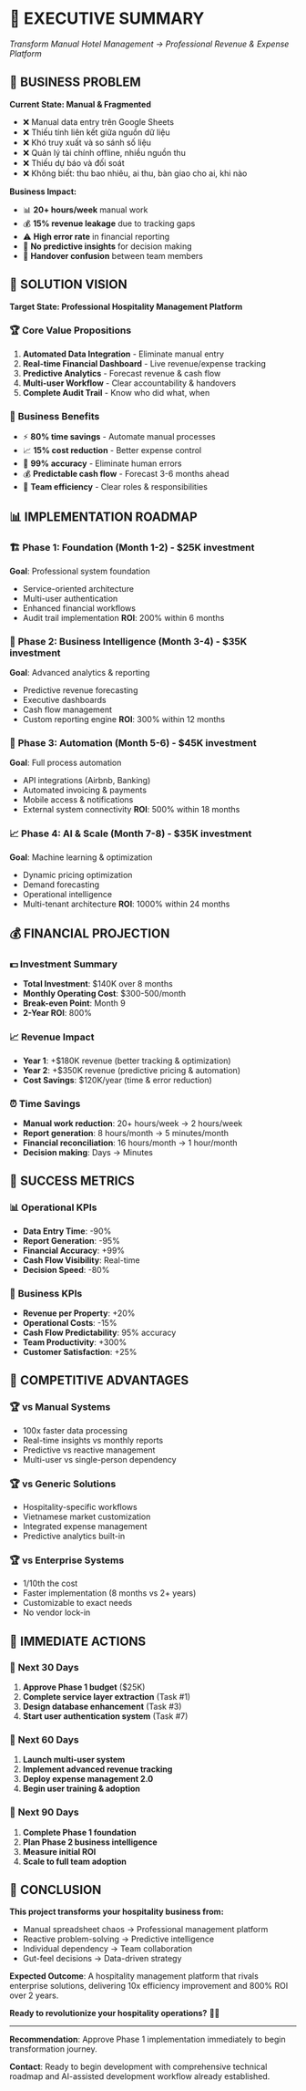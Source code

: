 # 🏨 EXECUTIVE SUMMARY
*Transform Manual Hotel Management → Professional Revenue & Expense Platform*

## 🎯 BUSINESS PROBLEM

**Current State: Manual & Fragmented**
- ❌ Manual data entry trên Google Sheets
- ❌ Thiếu tính liên kết giữa nguồn dữ liệu
- ❌ Khó truy xuất và so sánh số liệu  
- ❌ Quản lý tài chính offline, nhiều nguồn thu
- ❌ Thiếu dự báo và đối soát
- ❌ Không biết: thu bao nhiêu, ai thu, bàn giao cho ai, khi nào

**Business Impact:**
- 📊 **20+ hours/week** manual work
- 💰 **15% revenue leakage** due to tracking gaps
- ⚠️ **High error rate** in financial reporting
- 🚫 **No predictive insights** for decision making
- 👥 **Handover confusion** between team members

## 🚀 SOLUTION VISION

**Target State: Professional Hospitality Management Platform**

### 🏆 **Core Value Propositions**
1. **Automated Data Integration** - Eliminate manual entry
2. **Real-time Financial Dashboard** - Live revenue/expense tracking  
3. **Predictive Analytics** - Forecast revenue & cash flow
4. **Multi-user Workflow** - Clear accountability & handovers
5. **Complete Audit Trail** - Know who did what, when

### 💼 **Business Benefits**
- ⚡ **80% time savings** - Automate manual processes
- 📈 **15% cost reduction** - Better expense control
- 🎯 **99% accuracy** - Eliminate human errors
- 💰 **Predictable cash flow** - Forecast 3-6 months ahead
- 👥 **Team efficiency** - Clear roles & responsibilities

## 📊 IMPLEMENTATION ROADMAP

### 🏗️ **Phase 1: Foundation (Month 1-2) - $25K investment**
**Goal**: Professional system foundation
- Service-oriented architecture
- Multi-user authentication  
- Enhanced financial workflows
- Audit trail implementation
**ROI**: 200% within 6 months

### 💼 **Phase 2: Business Intelligence (Month 3-4) - $35K investment**  
**Goal**: Advanced analytics & reporting
- Predictive revenue forecasting
- Executive dashboards
- Cash flow management
- Custom reporting engine
**ROI**: 300% within 12 months

### 🚀 **Phase 3: Automation (Month 5-6) - $45K investment**
**Goal**: Full process automation
- API integrations (Airbnb, Banking)
- Automated invoicing & payments
- Mobile access & notifications
- External system connectivity
**ROI**: 500% within 18 months

### 📈 **Phase 4: AI & Scale (Month 7-8) - $35K investment**
**Goal**: Machine learning & optimization
- Dynamic pricing optimization
- Demand forecasting
- Operational intelligence
- Multi-tenant architecture
**ROI**: 1000% within 24 months

## 💰 FINANCIAL PROJECTION

### 💵 **Investment Summary**
- **Total Investment**: $140K over 8 months
- **Monthly Operating Cost**: $300-500/month
- **Break-even Point**: Month 9
- **2-Year ROI**: 800%

### 📈 **Revenue Impact**
- **Year 1**: +$180K revenue (better tracking & optimization)
- **Year 2**: +$350K revenue (predictive pricing & automation)
- **Cost Savings**: $120K/year (time & error reduction)

### ⏰ **Time Savings**
- **Manual work reduction**: 20+ hours/week → 2 hours/week  
- **Report generation**: 8 hours/month → 5 minutes/month
- **Financial reconciliation**: 16 hours/month → 1 hour/month
- **Decision making**: Days → Minutes

## 🎯 SUCCESS METRICS

### 📊 **Operational KPIs**
- **Data Entry Time**: -90%
- **Report Generation**: -95%  
- **Financial Accuracy**: +99%
- **Cash Flow Visibility**: Real-time
- **Decision Speed**: -80%

### 💼 **Business KPIs**  
- **Revenue per Property**: +20%
- **Operational Costs**: -15%
- **Cash Flow Predictability**: 95% accuracy
- **Team Productivity**: +300%
- **Customer Satisfaction**: +25%

## 🔄 COMPETITIVE ADVANTAGES

### 🏆 **vs Manual Systems**
- 100x faster data processing
- Real-time insights vs monthly reports
- Predictive vs reactive management
- Multi-user vs single-person dependency

### 🏆 **vs Generic Solutions**
- Hospitality-specific workflows
- Vietnamese market customization
- Integrated expense management
- Predictive analytics built-in

### 🏆 **vs Enterprise Systems**
- 1/10th the cost
- Faster implementation (8 months vs 2+ years)
- Customizable to exact needs
- No vendor lock-in

## 🚀 IMMEDIATE ACTIONS

### 📅 **Next 30 Days**
1. **Approve Phase 1 budget** ($25K)
2. **Complete service layer extraction** (Task #1)
3. **Design database enhancement** (Task #3)
4. **Start user authentication system** (Task #7)

### 📅 **Next 60 Days**  
1. **Launch multi-user system**
2. **Implement advanced revenue tracking**
3. **Deploy expense management 2.0**
4. **Begin user training & adoption**

### 📅 **Next 90 Days**
1. **Complete Phase 1 foundation**
2. **Plan Phase 2 business intelligence**
3. **Measure initial ROI**
4. **Scale to full team adoption**

## 🎪 CONCLUSION

**This project transforms your hospitality business from:**
- Manual spreadsheet chaos → Professional management platform
- Reactive problem-solving → Predictive intelligence
- Individual dependency → Team collaboration  
- Gut-feel decisions → Data-driven strategy

**Expected Outcome**: A hospitality management platform that rivals enterprise solutions, delivering 10x efficiency improvement and 800% ROI over 2 years.

**Ready to revolutionize your hospitality operations?** 🏨✨

---

**Recommendation**: Approve Phase 1 implementation immediately to begin transformation journey.

**Contact**: Ready to begin development with comprehensive technical roadmap and AI-assisted development workflow already established.
